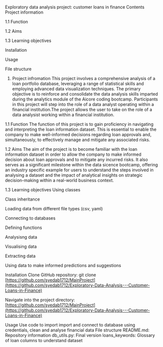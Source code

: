 Exploratory data analysis project: customer loans in finance
Contents
Project information

1.1 Function

1.2 Aims

1.3 Learning objectives

Installation

Usage

File structure

1. Project infromation
This project involves a comprehensive analysis of a loan portfolio database, leveraging a range of statistical skills and employing advanced data visualization techniques. The primary objective is to reinforce and consolidate the data analysis skills imparted during the analytics module of the Aicore coding bootcamp. Participants in this project will step into the role of a data analyst operating within a financial institution.The project allows the user to take on the role of a data analysist working within a financial institution.

1.1 Function
The function of this project is to gain proficiency in navigating and interpreting the loan information dataset. This is essential to enable the company to make well-informed decisions regarding loan approvals and, simultaneously, to effectively manage and mitigate any associated risks.

1.2 Aims
The aim of the project is to become familiar with the loan information dataset in order to allow the company to make informed decision about loan approvals and to mitigate any incurred risks. It also serves as a significant milestone within the data sicence bootcamp, offering an industry specific example for users to understand the steps involved in analysing a dataset and the impact of analytical insights on strategic decision-making within a real-world business context.

1.3 Learning objectives
Using classes

Class inheritance

Loading data from different file types (csv, yaml)

Connecting to databases

Defining functions

Analysisng data

Visualising data

Extracting data

Using data to make informed predictions and suggestions

Installation
Clone GitHub repository: git clone [https://github.com/syedab1712/MainProject](https://github.com/syedab1712/Exploratory-Data-Analysis---Customer-Loans-in-Finance)

Navigate into the project directory: [https://github.com/syedab1712/MainProject](https://github.com/syedab1712/Exploratory-Data-Analysis---Customer-Loans-in-Finance)

Usage
Use code to import import and connect to database using credentials, clean and analyse financial data
File structure
README.md: Repository information
db_utils.py: Final version
loans_keywords: Glossary of loan columns to understand dataset
